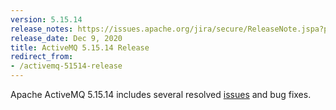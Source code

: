 ```yaml
---
version: 5.15.14
release_notes: https://issues.apache.org/jira/secure/ReleaseNote.jspa?projectId=12311210&version=12348294
release_date: Dec 9, 2020
title: ActiveMQ 5.15.14 Release
redirect_from:
- /activemq-51514-release 
---
```

Apache ActiveMQ 5.15.14 includes several resolved [issues]({{page.release-notes}}) and bug fixes.